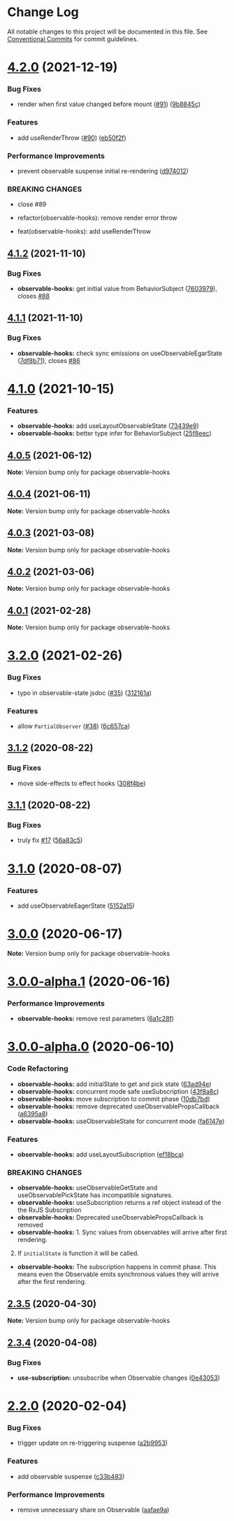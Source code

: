 # Change Log

All notable changes to this project will be documented in this file.
See [Conventional Commits](https://conventionalcommits.org) for commit guidelines.

# [4.2.0](https://github.com/crimx/observable-hooks/compare/v4.1.2...v4.2.0) (2021-12-19)


### Bug Fixes

* render when first value changed before mount ([#91](https://github.com/crimx/observable-hooks/issues/91)) ([9b8845c](https://github.com/crimx/observable-hooks/commit/9b8845c19272bfbac0c552d4e9a29418887f9348))


### Features

* add useRenderThrow ([#90](https://github.com/crimx/observable-hooks/issues/90)) ([eb50f2f](https://github.com/crimx/observable-hooks/commit/eb50f2fe04537172c76e27e6a0dd2c44dbd4543a))


### Performance Improvements

* prevent observable suspense initial re-rendering ([d974012](https://github.com/crimx/observable-hooks/commit/d97401262215ffd9295a2f4df2bdad19018f9e80))


### BREAKING CHANGES

* close #89

* refactor(observable-hooks): remove render error throw

* feat(observable-hooks): add useRenderThrow





## [4.1.2](https://github.com/crimx/observable-hooks/compare/v4.1.1...v4.1.2) (2021-11-10)


### Bug Fixes

* **observable-hooks:** get initial value from BehaviorSubject ([7603979](https://github.com/crimx/observable-hooks/commit/76039799a674cdfc6aeb81ad3bcc7973bc8a06ef)), closes [#88](https://github.com/crimx/observable-hooks/issues/88)





## [4.1.1](https://github.com/crimx/observable-hooks/compare/v4.1.0...v4.1.1) (2021-11-10)


### Bug Fixes

* **observable-hooks:** check sync emissions on useObservableEgarState ([7df8b71](https://github.com/crimx/observable-hooks/commit/7df8b71e1af92b1553bfc2a6d12f5fcd6ee8e141)), closes [#86](https://github.com/crimx/observable-hooks/issues/86)





# [4.1.0](https://github.com/crimx/observable-hooks/compare/v4.0.5...v4.1.0) (2021-10-15)


### Features

* **observable-hooks:** add useLayoutObservableState ([73439e9](https://github.com/crimx/observable-hooks/commit/73439e9b8a6fb49eb486bef1482fab43c4830454))
* **observable-hooks:** better type infer for BehaviorSubject ([25f8eec](https://github.com/crimx/observable-hooks/commit/25f8eec4484f5ffdf85fb45cf65d5fa7d96fcf57))





## [4.0.5](https://github.com/crimx/observable-hooks/compare/v4.0.4...v4.0.5) (2021-06-12)

**Note:** Version bump only for package observable-hooks





## [4.0.4](https://github.com/crimx/observable-hooks/compare/v4.0.3...v4.0.4) (2021-06-11)

**Note:** Version bump only for package observable-hooks





## [4.0.3](https://github.com/crimx/observable-hooks/compare/v4.0.2...v4.0.3) (2021-03-08)

**Note:** Version bump only for package observable-hooks





## [4.0.2](https://github.com/crimx/observable-hooks/compare/v4.0.1...v4.0.2) (2021-03-06)

**Note:** Version bump only for package observable-hooks





## [4.0.1](https://github.com/crimx/observable-hooks/compare/v4.0.0...v4.0.1) (2021-02-28)

**Note:** Version bump only for package observable-hooks





# [3.2.0](https://github.com/crimx/observable-hooks/compare/v3.1.2...v3.2.0) (2021-02-26)


### Bug Fixes

* typo in observable-state jsdoc ([#35](https://github.com/crimx/observable-hooks/issues/35)) ([312161a](https://github.com/crimx/observable-hooks/commit/312161ac3eb1f42c5a0ec2fefcfef86b993786ca))


### Features

* allow `PartialObserver` ([#38](https://github.com/crimx/observable-hooks/issues/38)) ([6c657ca](https://github.com/crimx/observable-hooks/commit/6c657ca704d86f4741bb8790184be31222fda3c6))





## [3.1.2](https://github.com/crimx/observable-hooks/compare/v3.1.1...v3.1.2) (2020-08-22)


### Bug Fixes

* move side-effects to effect hooks ([308f4be](https://github.com/crimx/observable-hooks/commit/308f4befed700e168e44778813bfe25c6a8de8ab))





## [3.1.1](https://github.com/crimx/observable-hooks/compare/v3.1.0...v3.1.1) (2020-08-22)


### Bug Fixes

* truly fix [#17](https://github.com/crimx/observable-hooks/issues/17) ([56a83c5](https://github.com/crimx/observable-hooks/commit/56a83c5d26ad7e459b8ac2f90ff76424b5785659))





# [3.1.0](https://github.com/crimx/observable-hooks/compare/v3.0.0...v3.1.0) (2020-08-07)


### Features

* add useObservableEagerState ([5152a15](https://github.com/crimx/observable-hooks/commit/5152a1546c0bba18f4ec2df30266f1cf037a0b8a))





# [3.0.0](https://github.com/crimx/observable-hooks/compare/v3.0.0-alpha.1...v3.0.0) (2020-06-17)

**Note:** Version bump only for package observable-hooks





# [3.0.0-alpha.1](https://github.com/crimx/observable-hooks/compare/v3.0.0-alpha.0...v3.0.0-alpha.1) (2020-06-16)


### Performance Improvements

* **observable-hooks:** remove rest parameters ([6a1c28f](https://github.com/crimx/observable-hooks/commit/6a1c28f0e7f09bcc9ed9fdc2377745f43898a92b))





# [3.0.0-alpha.0](https://github.com/crimx/observable-hooks/compare/v2.3.5...v3.0.0-alpha.0) (2020-06-10)


### Code Refactoring

* **observable-hooks:** add initialState to get and pick state ([63ad94e](https://github.com/crimx/observable-hooks/commit/63ad94ed4d89fa69dffe5f256acb9a3fe4053ef0))
* **observable-hooks:** concurrent mode safe useSubscription ([43f8a8c](https://github.com/crimx/observable-hooks/commit/43f8a8c43541bcfbb97728c1f48baf1be038b301))
* **observable-hooks:** move subscription to commit phase ([10db7bd](https://github.com/crimx/observable-hooks/commit/10db7bd1eb430efc036b786fb99ee3ddff6714bd))
* **observable-hooks:** remove deprecated useObservablePropsCallback ([a6395a8](https://github.com/crimx/observable-hooks/commit/a6395a8625080ffb137b0e4efca32e6556126f6f))
* **observable-hooks:** useObservableState for concurrent mode ([fa6147e](https://github.com/crimx/observable-hooks/commit/fa6147ec34efa0b7826a9081d71b06d0514d6dd5))


### Features

* **observable-hooks:** add useLayoutSubscription ([ef18bca](https://github.com/crimx/observable-hooks/commit/ef18bca61b5b0330276594577c63c4d0e0cf7885))


### BREAKING CHANGES

* **observable-hooks:** useObservableGetState and useObservablePickState has incompatible signatures.
* **observable-hooks:** useSubscription returns a ref object instead of the the RxJS Subscription
* **observable-hooks:** Deprecated useObservablePropsCallback is removed
* **observable-hooks:** 1. Sync values from observables will arrive after first rendering.
2. If `initialState` is function it will be called.
* **observable-hooks:** The subscription happens in commit phase.  This means even the Observable emits synchronous values they will arrive after the first rendering.





## [2.3.5](https://github.com/crimx/observable-hooks/compare/v2.3.4...v2.3.5) (2020-04-30)

**Note:** Version bump only for package observable-hooks





## [2.3.4](https://github.com/crimx/observable-hooks/compare/v2.3.3...v2.3.4) (2020-04-08)


### Bug Fixes

* **use-subscription:** unsubscribe when Observable changes ([0e43053](https://github.com/crimx/observable-hooks/commit/0e430534a46ad4a1574ee850e3bf93140db690c7))





# [2.2.0](https://github.com/crimx/observable-hooks/compare/v2.1.5...v2.2.0) (2020-02-04)


### Bug Fixes

* trigger update on re-triggering suspense ([a2b9953](https://github.com/crimx/observable-hooks/commit/a2b9953f85dc59a1c902d2246e55f03dd95ef8f7))


### Features

* add observable suspense ([c33b483](https://github.com/crimx/observable-hooks/commit/c33b4831c64688de4582c2812dda79275c9a3eb7))


### Performance Improvements

* remove unnecessary share on Observable ([aafae9a](https://github.com/crimx/observable-hooks/commit/aafae9adb0f39c36acc2f8b47d7e35304cc55566))
